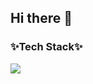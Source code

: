 ## Hi there 👋

### ✨Tech Stack✨<br>
<img src="https://img.shields.io/badge/Spring-36DB33F?style=flat-square&logo=Spring&logoColor=white"/>

